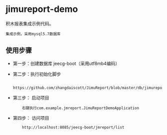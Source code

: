 # jimureport-demo

积木报表集成示例代码。

```
集成示例，采用mysql5.7数据库
```




使用步骤
-----------------------------------

-  第一步：创建数据库 jeecg-boot（采用utf8mb4编码）
   
-  第二步：执行初始化脚步

           https://github.com/zhangdaiscott/JimuReport/blob/master/db/jimureport.mysql5_7.create.sql
-  第三步： 启动项目

           右键执行com.example.jmreport.JimuReportDemoApplication
-  第四步： 访问项目

           http://localhost:8085/jeecg-boot/jmreport/list
           







